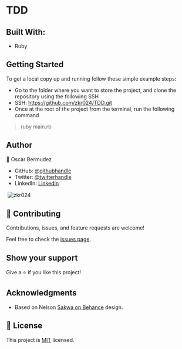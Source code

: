 # TDD

## Built With:

- Ruby

## Getting Started

To get a local copy up and running follow these simple example steps:

- Go to the folder where you want to store the project, and clone the repository using the following SSH
- SSH: https://github.com/zkr024/TDD.git
- Once at the root of the project from the terminal, run the following command
 > ruby main.rb

## Author

👤 Oscar Bermudez

- GitHub: [@githubhandle](https://github.com/zkr024)
- Twitter: [@twitterhandle](https://twitter.com/zkr024)
- LinkedIn: [LinkedIn](www.linkedin.com/in/oscar-bermudez-07908222a)

<p>&nbsp;<img align="center" src="https://github-readme-stats.vercel.app/api?username=zkr024&show_icons=true&locale=en&theme=dark" alt="zkr024" /></p>

## 🤝 Contributing

Contributions, issues, and feature requests are welcome!

Feel free to check the [issues page](../../issues/).

## Show your support

Give a ⭐️ if you like this project!

## Acknowledgments

- Based on Nelson [Sakwa on Behance](https://www.behance.net/sakwadesignstudio) design.

## 📝 License

This project is [MIT](./MIT.md) licensed.
